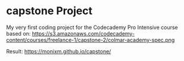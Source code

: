 # capstone Project

My very first coding project for the Codecademy Pro Intensive course based on:
https://s3.amazonaws.com/codecademy-content/courses/freelance-1/capstone-2/colmar-academy-spec.png

Result: https://monixm.github.io/capstone/
